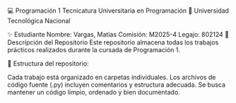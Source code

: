 💻 Programación 1
Tecnicatura Universitaria en Programación
📍 Universidad Tecnológica Nacional

✨ Estudiante
Nombre: Vargas, Matias 
Comisión: M2025-4
Legajo: 802124
📂 Descripción del Repositorio
Este repositorio almacena todas los trabajos prácticos realizados durante la cursada de Programación 1.

📌 Estructura del repositorio:

Cada trabajo está organizado en carpetas individuales.
Los archivos de código fuente (.py) incluyen comentarios y estructura adecuada.
Se busca mantener un código limpio, ordenado y bien documentado.
